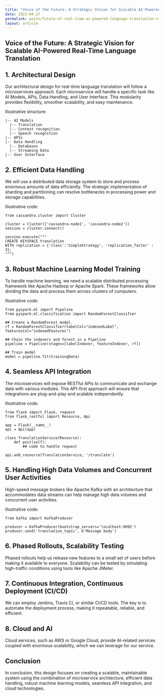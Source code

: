 ```yaml
---
title: "Voice of the Future: A Strategic Vision for Scalable AI-Powered Real-Time Language Translation"
date: 2023-04-27
permalink: posts/future-of-real-time-ai-powered-language-translation-strategy
layout: article
---
```


## Voice of the Future: A Strategic Vision for Scalable AI-Powered Real-Time Language Translation

## 1. Architectural Design

Our architectural design for real-time language translation will follow a microservices approach. Each microservice will handle a specific task like AI Models, APIs, Data Handling, and User Interface. This modularity provides flexibility, smoother scalability, and easy maintenance.

Illustrative structure:

    |-- AI Models
      |-- Translation
      |-- Context recognition
      |-- Speech recognition
    |-- APIs
    |-- Data Handling
      |-- Databases
      |-- Streaming Data
    |-- User Interface

## 2. Efficient Data Handling

We will use a distributed data storage system to store and process enormous amounts of data efficiently. The strategic implementation of sharding and partitioning can resolve bottlenecks in processing power and storage capabilities.

Illustrative code:

    from cassandra.cluster import Cluster

    cluster = Cluster(['cassandra-node1', 'cassandra-node2'])
    session = cluster.connect()

    session.execute("""
    CREATE KEYSPACE translation
    WITH replication = {'class':'SimpleStrategy', 'replication_factor' : 3};
    """)

## 3. Robust Machine Learning Model Training

To handle machine learning, we need a scalable distributed processing framework like Apache Hadoop or Apache Spark. These frameworks allow dividing the data and process them across clusters of computers.

Illustrative code:

    from pyspark.ml import Pipeline
    from pyspark.ml.classification import RandomForestClassifier

    ## Create a RandomForest model.
    rf = RandomForestClassifier(labelCol="indexedLabel", featuresCol="indexedFeatures")

    ## Chain the indexers and forest in a Pipeline
    pipeline = Pipeline(stages=[labelIndexer, featureIndexer, rf])

    ## Train model
    model = pipeline.fit(trainingData)

## 4. Seamless API Integration

The microservices will expose RESTful APIs to communicate and exchange data with various modules. This API-first approach will ensure that integrations are plug-and-play and scalable independently.

Illustrative code:

    from flask import Flask, request
    from flask_restful import Resource, Api

    app = Flask(__name__)
    api = Api(app)

    class TranslationService(Resource):
        def post(self):
            ## code to handle request

    api.add_resource(TranslationService, '/translate')

## 5. Handling High Data Volumes and Concurrent User Activities

High-speed message brokers like Apache Kafka with an architecture that accommodates data streams can help manage high data volumes and concurrent user activities.

Illustrative code:

    from kafka import KafkaProducer

    producer = KafkaProducer(bootstrap_servers='localhost:9092')
    producer.send('translation_topic', b'Message body')

## 6. Phased Rollouts, Scalability Testing

Phased rollouts help us release new features to a small set of users before making it available to everyone. Scalability can be tested by simulating high-traffic conditions using tools like Apache JMeter.

## 7. Continuous Integration, Continuous Deployment (CI/CD)

We can employ Jenkins, Travis CI, or similar CI/CD tools. The key is to automate the deployment process, making it repeatable, reliable, and efficient.

## 8. Cloud and AI

Cloud services, such as AWS or Google Cloud, provide AI-related services coupled with enormous scalability, which we can leverage for our service.

## Conclusion

In conclusion, this design focuses on creating a scalable, maintainable system using the combination of microservice architecture, efficient data handling, robust machine learning models, seamless API integration, and cloud technologies.
